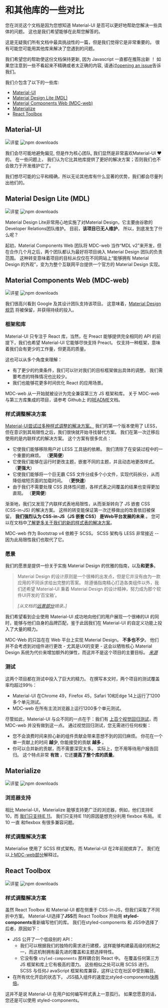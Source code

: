 # 和其他库的一些对比

<p class="description">您在浏览这个文档是因为您想知道 Material-UI 是否可以更好地帮助您解决一些具体的问题。 这也是我们希望能够在此帮您解答的。</p>

这是无疑我们所有文档中最具挑战性的一篇，但是我们觉得它是非常重要的。 很有可能您可能用其他库来解决了您遇到的问题。

我们希望您的帮助使这份文档保持更新, 因为 Javascript 一直都在推陈出新 ！ 如果您注意到一些不看起来不精确或者太正确的内容, 请通过[opening an issue](https://github.com/mui-org/material-ui/issues/new?title=[docs]+Inaccuracy+in+comparison+guide)告诉我们。

我们介包含了以下的一些库:

- [Material-UI](#material-ui)
- [Material Design Lite (MDL)](#material-design-lite-mdl)
- [Material Components Web (MDC-web)](#material-components-web-mdc-web)
- [Materialize](#materialize)
- [React Toolbox](#react-toolbox)

## Material-UI

![评星](https://img.shields.io/github/stars/mui-org/material-ui.svg?style=social&label=Stars) ![npm downloads](https://img.shields.io/npm/dm/@material-ui/core.svg)

我们会尽可能地避免偏见, 但是作为核心团队, 我们显然是非常喜欢Material-UI ️❤️的。 在一些问题上， 我们认为它比其他库提供了更好的解决方案；否则我们也不会致力于开发维护它了。 

我们想尽可能的公平和精确，所以无论其他库有什么显著的优势，我们都会尽量列出他们的。

## Material Design Lite (MDL)

![评星](https://img.shields.io/github/stars/google/material-design-lite.svg?style=social&label=Stars) ![npm downloads](https://img.shields.io/npm/dm/material-design-lite.svg)

Material Design Lite非常用心地实施了对Material Design，它主要由谷歌的Developer Relations团队维护。 目前，**该项目已无人维护**， 所以，到底发生了什么呢？

起初，Material Components Web 团队将 MDC-web 当作“MDL v2”来开发，但在合作几个月之后，两个团队都认为最好将项目纳入 Material Design 团队的负责范围。 这种转变意味着项目的目标从仅仅在不同网站上“能够拥有 Material Design 的外观”，变为为整个互联网平台提供一个官方的 Material Design 实现。

## Material Components Web (MDC-web)

![评星](https://img.shields.io/github/stars/material-components/material-components-web.svg?style=social&label=Stars) ![npm downloads](https://img.shields.io/npm/dm/material-components-web.svg)

我们很高兴看到 Google 及其设计团队支持该项目。 这意味着，[Material Design 规范](https://material.io/design/) 将被保留，并获得持续的投入。

### 框架和库

Material-UI 只专注于 React 库，当然，在 Preact 能够提供完全相同的 API 的前提下，我们也希望 Material-UI 它能够尽快支持 Preact。 仅支持一种框架，意味着我们会有更少的工作量，但更高的质量。

这也可以从多个角度来理解：

- 有了更少的约束条件，我们可以针对我们的目标框架做出具体的调整。 我们需要考虑的特殊情况也比较少。
- 我们也能够花更多时间优化 React 的应用场景。

MDC-web 从一开始就被设计为完全兼容第三方 JS 框架和库。 关于 MDC-web 与第三方库集成的项目，请参考 Github上 的[README](https://github.com/material-components/material-components-web/#material-components-for-the-web)文档。

### 样式调整解决方案

[Material-UI尝试过多种样式调整的解决方案。](https://github.com/oliviertassinari/a-journey-toward-better-style) 我们的第一个版本使用了 LESS，但在意识到其局限性之后，我们很快就开始寻找替代方案。 我们在第一次迁移后使用的是内联样式的解决方案。 这个方案有很多优点：

- 它使我们能够移除用户对 LESS 工具链的依赖。 我们清除了在安装过程中的一个重要的麻烦。 （**更简便**）
- 它使我们能够在运行时更改主题，嵌套不同的主题，并且动态地更改样式。 （**更强大**）
- 它使我们能够将一个巨无霸 CSS 文件分成多个小文件，实现代码拆分，从而降低缩短页面的加载时间。 （**更快速**）
- 由于我们不需要处理 CSS 具体性问题，各样式表之间覆盖的结果也变得更加直观。 （**更简便**）

渐渐地，我们又发现了内联样式表地局限性，从而渐渐转向了 JS 嵌套 CSS (CSS-in-JS) 的解决方案。 这样的转变能保证第一次迁移做出的改善依旧被保留。 **我们强烈认为 CSS-in-JS（JS 嵌套 CSS） 是Web平台发展的未来** 。 您可以在文档中[了解更多关于我们的新的样式表的解决方案](/customization/css-in-js/)。

MDC-web 作为 Bootstrap v4 依赖于 SCSS。 SCSS 架构与 LESS 非常接近 -- 因为此局限性我们也取代了它。

### 愿景

我们的愿景是提供一份关于实施 Material Design 的优雅的指南，以及**和更多**。

> Material Design 的设计原则是一个很棒的出发点，但是它并没有由为一款应用的不同诉求给出完整的答案。 除遵循指南精心打造各类组件以外，我们还希望 Material-UI 秉着 Material Design 的设计精神，努力成为那个软件UI开发的‘百宝箱’。
> 
> *[从文档的[远景部分](/discover-more/vision/)摘录。]*

我们希望看到企业使用 Material-UI 成功地向他们的用户展现一个很棒的UI 的同时，能够与他们自身的品牌匹配，鉴于此因我们在 Material-UI 的自定义功能上投入了大量的精力。

MDC-Web 的只旨在在 Web 平台上实现 Material Design。 **不多也不少**。 他们并不会考虑到对组件进行更改 - 尤其是UX的变更 - 这会以牺牲核心 Material Design 系统为代价来增加额外的弹性，而这并不是这个项目的主要目标。 *[来源](https://github.com/mui-org/material-ui/issues/6799#issuecomment-299925174)*

### 测试

这两个项目都在测试中投入了巨大的精力。 在撰写本文时，两个项目的测试覆盖率均超过99％：

- Material-UI 在Chrome 49，Firefox 45，Safari 10和Edge 14上运行了1200多个单元测试。
- MDC-web 在所有主流浏览器上运行1200多个单元测试。

尽管如此，Material-UI 与众不同的一点在于：我们有 [上百个视觉回归测试](https://www.argos-ci.com/mui-org/material-ui)，而 MDC-web 并没有做到这一点。 通过视觉回归测试，您无需进行任何权衡：

- 您不会浪费时间来担心新的组件贡献会带来意想不到的回归麻烦。 你花在一个单一贡献上的时间 **越少**, 你能接受的贡献 **越多** 。
- 你可以合并新的贡献，而不需要深究太多。 实际上，您不用等待用户报告回归。 这个特点非常 **有效** ，它还**提高了整个库的质量**。

## Materialize

![评星](https://img.shields.io/github/stars/Dogfalo/materialize.svg?style=social&label=Stars) ![npm downloads](https://img.shields.io/npm/dm/materialize-css.svg)

### 浏览器支持

相比 Material-UI，Materialize 能够支持更广泛的浏览器，例如，他们支持IE 10，而 [我们只支持IE 11](/getting-started/supported-platforms/)。 我们只支持IE 11的原因是想充分利用 flexbox 布局。 IE 10 一直 和flexbox 有很多兼容问题。

### 样式调整解决方案

Materialise 使用了 SCSS 样式架构，而 Material-UI 在2年前就摈弃了。 我们在以上[MDC-web部分](#styling-solution)解释过。

## React Toolbox

![评星](https://img.shields.io/github/stars/react-toolbox/react-toolbox.svg?style=social&label=Stars) ![npm downloads](https://img.shields.io/npm/dm/react-toolbox.svg)

### 样式调整解决方案

虽然 React Toolbox 和 Material-UI 都在侧重于 CSS-in-JS，但我们采取了不同折中方案。 Material-UI选择了**JSS**而 React Toolbox 开始用 **styled-components**重新编写他们的库。 我们在styled-components 和 JSS中选择了后者，原因如下：

- JSS 公开了一个低级别的 API： 
  - 我们可以根据我们的独特的需求进行建模，这样能够构建最高级的机制之一，而这机制拥有最先进的覆盖和主题选择特性。
  - 它没有像 `styled-components` 那样耦合到 React 中。 在覆盖任何第三方 JS 框架和库上它有极高的潜力。 这些相似之处可以用 SCSS 进行。 SCSS 与任何J avaScript 框架和库兼容，这样让它在社区中受到瞩目。
- 在所有优化开启的状态下， JSS插入组件的速度比styled-components[快两倍](https://github.com/A-gambit/CSS-IN-JS-Benchmarks/blob/master/RESULT.md)。

这并不是说 Material-UI 在用户如何编写样式表上一意孤行。 如果您愿意的话，您还是可以使用 styled-components。